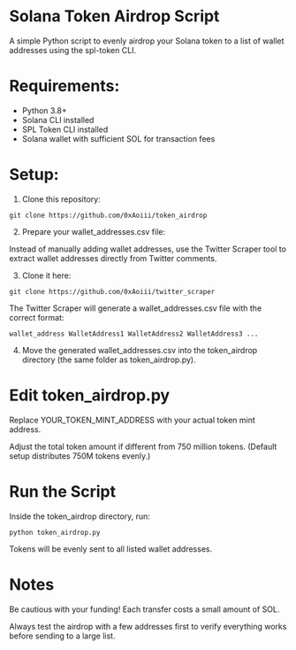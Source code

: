 # Solana Token Airdrop Script

A simple Python script to evenly airdrop your Solana token to a list of wallet addresses using the spl-token CLI.

# Requirements:

- Python 3.8+
- Solana CLI installed
- SPL Token CLI installed
- Solana wallet with sufficient SOL for transaction fees

# Setup:

1. Clone this repository:

`git clone https://github.com/0xAoiii/token_airdrop
`

2. Prepare your wallet_addresses.csv file:

Instead of manually adding wallet addresses, use the Twitter Scraper tool to extract wallet addresses directly from Twitter comments.

3. Clone it here:

`git clone https://github.com/0xAoiii/twitter_scraper`

The Twitter Scraper will generate a wallet_addresses.csv file with the correct format:

`wallet_address
WalletAddress1
WalletAddress2
WalletAddress3
...`

4. Move the generated wallet_addresses.csv into the token_airdrop directory (the same folder as token_airdrop.py).

# Edit token_airdrop.py

Replace YOUR_TOKEN_MINT_ADDRESS with your actual token mint address.

Adjust the total token amount if different from 750 million tokens. (Default setup distributes 750M tokens evenly.)

# Run the Script

Inside the token_airdrop directory, run:

`python token_airdrop.py`

Tokens will be evenly sent to all listed wallet addresses.

# Notes

Be cautious with your funding! Each transfer costs a small amount of SOL.

Always test the airdrop with a few addresses first to verify everything works before sending to a large list.
